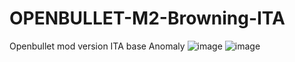 # OPENBULLET-M2-Browning-ITA
Openbullet mod version ITA base Anomaly
![image](https://github.com/Area51Crew/OPENBULLET-M2-Browning-ITA/blob/main/Immagine%202022-11-29%20093221.png?raw=true)
![image](https://github.com/Area51Crew/OPENBULLET-M2-Browning-ITA/blob/main/photo_2022-11-29_09-37-41.jpg?raw=true)
